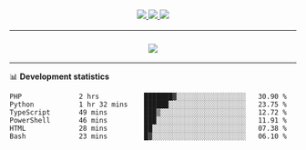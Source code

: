 <h3 align="center">
  <a href="https://github.com/hwalker928">
      <img src="https://img.shields.io/github/followers/hwalker928?label=Followers&style=for-the-badge&color=lightblue">
  </a>
  <a href="https://harryw.link/discord" alt="Discord">
      <img src="https://img.shields.io/discord/738451951758606336?label=discord&style=for-the-badge&color=lightblue"/>
  </a>
  <a href="https://harryw.link/sparked" alt="Sparked Host">
      <img src="https://img.shields.io/static/v1?label=Sponsor&message=Sparked%20Host&color=yellow&style=for-the-badge"/>
  </a>
</h3>

<hr>


<h3 align="center">
  <a href="https://github.com/hwalker928">
      <img src="https://github-profile-trophy.vercel.app/?username=hwalker928&no-bg=true&no-frame=true">
  </a>
</h3>


<hr>

📊 **Development statistics**

<!--START_SECTION:waka-->

```text
PHP              2 hrs           ███████▓░░░░░░░░░░░░░░░░░   30.90 %
Python           1 hr 32 mins    ██████░░░░░░░░░░░░░░░░░░░   23.75 %
TypeScript       49 mins         ███▒░░░░░░░░░░░░░░░░░░░░░   12.72 %
PowerShell       46 mins         ███░░░░░░░░░░░░░░░░░░░░░░   11.91 %
HTML             28 mins         ██░░░░░░░░░░░░░░░░░░░░░░░   07.38 %
Bash             23 mins         █▓░░░░░░░░░░░░░░░░░░░░░░░   06.10 %
```

<!--END_SECTION:waka-->
